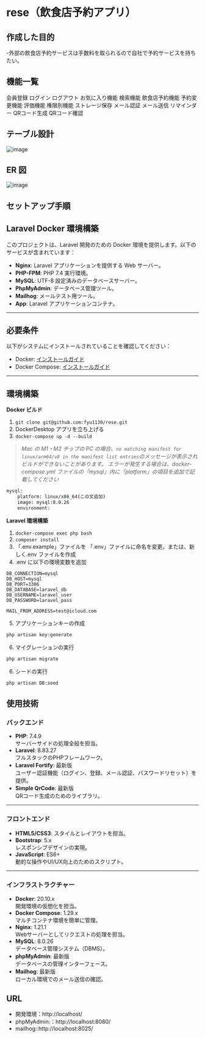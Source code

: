 # rese（飲食店予約アプリ）

## 作成した目的

-外部の飲食店予約サービスは手数料を取られるので自社で予約サービスを持ちたい。

## 機能一覧

会員登録
ログイン
ログアウト
お気に入り機能
検索機能
飲食店予約機能
予約変更機能
評価機能
権限別機能
ストレージ保存
メール認証
メール送信
リマインダー
QRコード生成
QRコード確認

## テーブル設計
![image](https://github.com/user-attachments/assets/6a0c292a-e2b9-4da9-ae97-a3b12d1243cc)

## ER 図

![image](https://github.com/user-attachments/assets/19151a66-c5e8-423c-84e6-383d40d54f6d)

## セットアップ手順

## Laravel Docker 環境構築

このプロジェクトは、Laravel 開発のための Docker 環境を提供します。以下のサービスが含まれています：

- **Nginx**: Laravel アプリケーションを提供する Web サーバー。
- **PHP-FPM**: PHP 7.4 実行環境。
- **MySQL**: UTF-8 設定済みのデータベースサーバー。
- **PhpMyAdmin**: データベース管理ツール。
- **Mailhog**: メールテスト用ツール。
- **App**: Laravel アプリケーションコンテナ。

---

## 必要条件

以下がシステムにインストールされていることを確認してください：

- Docker: [インストールガイド](https://docs.docker.com/get-docker/)
- Docker Compose: [インストールガイド](https://docs.docker.com/compose/install/)

---

## 環境構築

**Docker ビルド**

1. `git clone git@github.com:fyu1130/rese.git`
2. DockerDesktop アプリを立ち上げる
3. `docker-compose up -d --build`

> _Mac の M1・M2 チップの PC の場合、`no matching manifest for linux/arm64/v8 in the manifest list entries`のメッセージが表示されビルドができないことがあります。
> エラーが発生する場合は、docker-compose.yml ファイルの「mysql」内に「platform」の項目を追加で記載してください_

```bash
mysql:
    platform: linux/x86_64(この文追加)
    image: mysql:8.0.26
    environment:
```

**Laravel 環境構築**

1. `docker-compose exec php bash`
2. `composer install`
3. 「.env.example」ファイルを 「.env」ファイルに命名を変更。または、新しく.env ファイルを作成
4. .env に以下の環境変数を追加

```text
DB_CONNECTION=mysql
DB_HOST=mysql
DB_PORT=3306
DB_DATABASE=laravel_db
DB_USERNAME=laravel_user
DB_PASSWORD=laravel_pass

MAIL_FROM_ADDRESS=test@icloud.com
```

5. アプリケーションキーの作成

```bash
php artisan key:generate
```

6. マイグレーションの実行

```bash
php artisan migrate
```
6. シードの実行

```bash
php artisan DB:seed
```

## 使用技術

### **バックエンド**
- **PHP**: 7.4.9  
  サーバーサイドの処理全般を担当。
- **Laravel**: 8.83.27  
  フルスタックのPHPフレームワーク。
- **Laravel Fortify**: 最新版  
  ユーザー認証機能（ログイン、登録、メール認証、パスワードリセット）を提供。
- **Simple QrCode**: 最新版  
  QRコード生成のためのライブラリ。

---

### **フロントエンド**
- **HTML5/CSS3**: スタイルとレイアウトを担当。
- **Bootstrap**: 5.x  
  レスポンシブデザインの実現。
- **JavaScript**: ES6+  
  動的な操作やUI/UX向上のためのスクリプト。

---

### **インフラストラクチャー**
- **Docker**: 20.10.x  
  開発環境の仮想化を担当。
- **Docker Compose**: 1.29.x  
  マルチコンテナ環境を簡単に管理。
- **Nginx**: 1.21.1  
  Webサーバーとしてリクエストの処理を担当。
- **MySQL**: 8.0.26  
  データベース管理システム（DBMS）。
- **phpMyAdmin**: 最新版  
  データベースの管理インターフェース。
- **Mailhog**: 最新版  
  ローカル環境でのメール送信の確認。


## URL

- 開発環境：http://localhost/
- phpMyAdmin:：http://localhost:8080/
- mailhog::http://localhost:8025/
